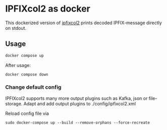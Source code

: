 # IPFIXcol2 as docker

This dockerized version of [ipfixcol2](https://github.com/CESNET/ipfixcol2/issues/69) prints decoded IPFIX-message directly on stdout. 

## Usage

```bash
docker compose up
```

After usage:
```bash
docker compose down
```
### Change default config 

IPFIXcol2 supports many more output plugins such as Kafka, json or file-storage. Adapt and add output plugins to ./config/ipfixcol2.xml

Reload config file via
```
sudo docker-compose up --build --remove-orphans --force-recreate
```


